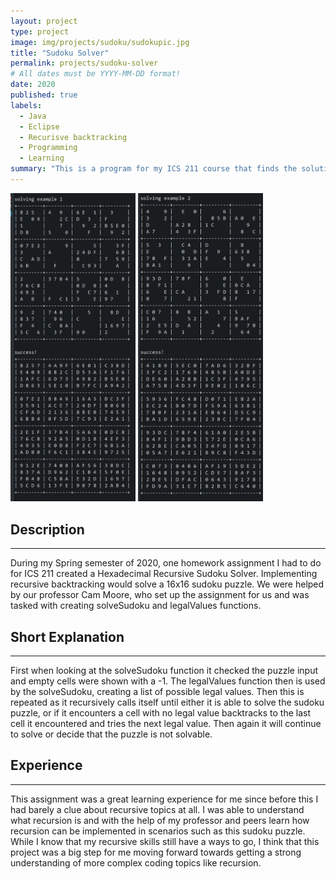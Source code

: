 ```yaml
---
layout: project
type: project
image: img/projects/sudoku/sudokupic.jpg
title: "Sudoku Solver"
permalink: projects/sudoku-solver
# All dates must be YYYY-MM-DD format!
date: 2020
published: true
labels:
  - Java
  - Eclipse
  - Recurisve backtracking
  - Programming
  - Learning
summary: "This is a program for my ICS 211 course that finds the solution to a Hexadecimal Sudoku problem."
---
```


<div class="ui medium rounded images">
  <img width="200px" src="../img/projects/sudoku/sudokupic1.jpg">
  <img width="200px" src="../img/projects/sudoku/sudokupic2.jpg">
</div>

## Description

---

During my Spring semester of 2020, one homework assignment I had to do for ICS 211 created a Hexadecimal Recursive Sudoku Solver. Implementing recursive backtracking would solve a 16x16 sudoku puzzle. We were helped by our professor Cam Moore, who set up the assignment for us and was tasked with creating solveSudoku and legalValues functions.

## Short Explanation

---

First when looking at the solveSudoku function it checked the puzzle input and empty cells were shown with a -1. The legalValues function then is used by the solveSudoku, creating a list of possible legal values. Then this is repeated as it recursively calls itself until either it is able to solve the sudoku puzzle, or if it encounters a cell with no legal value backtracks to the last cell it encountered and tries the next legal value. Then again it will continue to solve or decide that the puzzle is not solvable.

## Experience

---

This assignment was a great learning experience for me since before this I had barely a clue about recursive topics at all. I was able to understand what recursion is and with the help of my professor and peers learn how recursion can be implemented in scenarios such as this sudoku puzzle. While I know that my recursive skills still have a ways to go, I think that this project was a big step for me moving forward towards getting a strong understanding of more complex coding topics like recursion.

